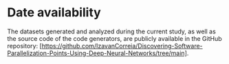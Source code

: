 # Date availability
The datasets generated and analyzed during the current study, as well as the source code of the code generators, are publicly available in the GitHub repository: [https://github.com/IzavanCorreia/Discovering-Software-Parallelization-Points-Using-Deep-Neural-Networks/tree/main].
